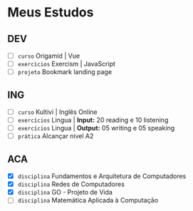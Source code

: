 # Meus Estudos

## DEV
- [ ] `curso` Origamid | Vue
- [ ] `exercícios` Exercism | JavaScript
- [ ] `projeto` Bookmark landing page

## ING
- [ ] `curso` Kultivi | Inglês Online
- [ ] `exercícios` Lingua | **Input:** 20 reading e 10 listening
- [ ] `exercícios` Lingua | **Output:** 05 writing e 05 speaking
- [ ] `prática` Alcançar nivel A2

## ACA
- [X] `disciplina` Fundamentos e Arquitetura de Computadores
- [X] `disciplina` Redes de Computadores
- [X] `disciplina` GO - Projeto de Vida
- [ ] `disciplina` Matemática Aplicada à Computação
